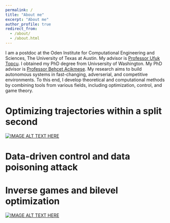```yaml
---
permalink: /
title: "About me"
excerpt: "About me"
author_profile: true
redirect_from: 
  - /about/
  - /about.html
---
```


I am a postdoc at the Oden Institute for Computational Engineering and Sciences, The University of Texas at Austin. My advisor is [Professor Ufuk Topcu](https://www.ae.utexas.edu/people/faculty/faculty-directory/topcu). I obtained my PhD degree from Univsersity of Washington. My PhD advisor is [Professor Behcet Acikmese](https://www.aa.washington.edu/facultyfinder/behcet-acikmese). My research aims to build autonomous systems in fast-changing, adverserial, and competitive environments. To this end, I develop theoretical and computational methods by combining tools from various fields, including optimization, control, and game theory.


Optimizing trajectories within a split second
===

[![IMAGE ALT TEXT HERE](https://img.youtube.com/vi/DjMdEMswqn0/0.jpg)](https://www.youtube.com/watch?v=DjMdEMswqn0)


Data-driven control and data poisoning attack
===

Inverse games and bilevel optimization
===
[![IMAGE ALT TEXT HERE](https://img.youtube.com/vi/EvtPp_DWqgU/0.jpg)](https://www.youtube.com/watch?v=EvtPp_DWqgU)




